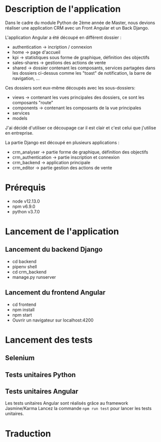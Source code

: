 # Description de l'application 
Dans le cadre du module Python de 2ème année de Master, nous devions réaliser une application CRM avec un Front Angular et un Back Django.

L'application Angular a été découpé en différent dossier :
* authentication -> incription / connexion  
* home -> page d'accueil
* kpi -> statistiques sous forme de graphique, définition des objectifs
* sales-shares -> gestions des actions de vente
* shared -> dossier contenant les composants, services partagées dans les dossiers ci-dessus comme les "toast" de notification, la barre de navigation, ...

Ces dossiers sont eux-même découpés avec les sous-dossiers: 
* views -> contenant les vues principales des dossiers, ce sont les composants "route"
* components -> contenant les composants de la vue principales
* services
* models

J'ai décidé d'utiliser ce découpage car il est clair et c'est celui que j'utilise en entreprise.

La partie Django est découpé en plusieurs applications : 
* crm_analyser -> partie forme de graphique, définition des objectifs
* crm_authentication -> partie inscription et connexion
* crm_backend -> application principale
* crm_editor -> partie gestion des actions de vente


# Prérequis
* node v12.13.0
* npm v6.9.0
* python v3.7.0

# Lancement de l'application 

## Lancement du backend Django
* cd backend 
* pipenv shell
* cd crm_backend
* manage.py runserver

## Lancement du frontend Angular
* cd frontend
* npm install
* npm start
* Ouvrir un navigateur sur localhost:4200


# Lancement des tests 

## Selenium 


## Tests unitaires Python


## Tests unitaires Angular
Les tests unitaires Angular sont réalisés grâce au framework Jasmine/Karma
Lancez la commande `npm run test` pour lancer les tests unitaires.

# Traduction